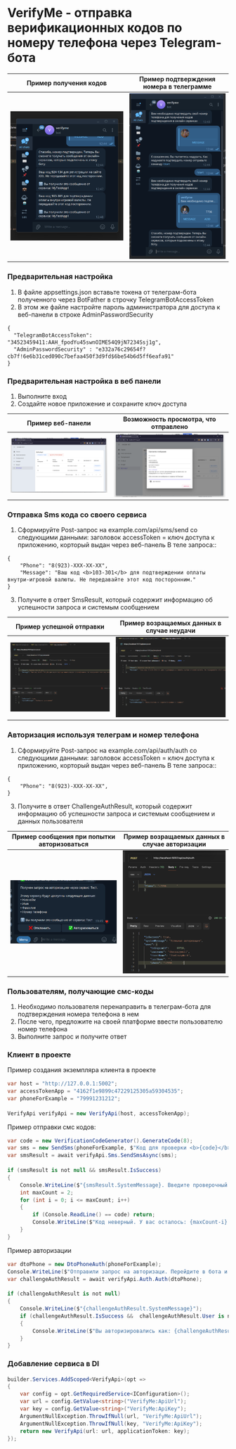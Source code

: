 # VerifyMe - отправка верификационных кодов по номеру телефона через Telegram-бота
Пример получения кодов            |  Пример подтверждения номера в телеграмме
:-------------------------:|:-------------------------:
![](/GitDemoScreenshots/Bot/exampleGetCode.png?raw=true)  |  ![](/GitDemoScreenshots/Bot/exampleStart.png?raw=true)

### Предварительная настройка
1. В файле appsettings.json вставьте токена от телеграм-бота полученного через BotFather в строчку TelegramBotAccessToken
2. В этом же файле настройте пароль администратора для доступа к веб-панели в строке AdminPasswordSecurity
```
{
  "TelegramBotAccessToken": "34523459411:AAH_fpodYu45swnOIME54Q9jN7234Ssj1g",
  "AdminPasswordSecurity" : "e332a76c29654f?cb7f!6e6b31ced090c7befaa450f3d9fd$6be54b6d5ff6eafa91"
}

```

### Предварительная настройка в веб панели
1. Выполните вход
2. Создайте новое приложение и сохраните ключ доступа

Пример веб-панели            |  Возможность просмотра, что отправлено
:-------------------------:|:-------------------------:
![](/GitDemoScreenshots/WebAdmin/exampleWeb1.png?raw=true)  |  ![](/GitDemoScreenshots/WebAdmin/exampleWeb2.png?raw=true)

### Отправка Sms кода со своего сервиса
1. Сформируйте Post-запрос на example.com/api/sms/send со следующими данными:
заголовок accessToken = ключ доступа к приложению, корторый выдан через веб-панель
В теле запроса::
```
{
    "Phone": "8(923)-XXX-XX-XX",
    "Message": "Ваш код <b>103-301</b> для подтверждении оплаты внутри-игровой валюты. Не передавайте этот код посторонним."
}
```
3. Получите в ответ SmsResult, который содержит информацию об успешности запроса и системым сообщением

Пример успешной отправки            |  Пример возращаемых данных в случае неудачи
:-------------------------:|:-------------------------:
![](/GitDemoScreenshots/Requests/exampleRequest1.png?raw=true)  |  ![](/GitDemoScreenshots/Requests/exampleRequest2.png?raw=true)

### Авторизация используя телеграм и номер телефона
1. Сформируйте Post-запрос на example.com/api/auth/auth со следующими данными:
   заголовок accessToken = ключ доступа к приложению, корторый выдан через веб-панель
   В теле запроса::
```
{
    "Phone": "8(923)-XXX-XX-XX",
}
```
3. Получите в ответ ChallengeAuthResult, который содержит информацию об успешности запроса и системым сообщением и данных пользователя

Пример сообщения при попытки авторизоваться            |  Пример возращаемых данных в случае авторизации
:-------------------------:|:-------------------------:
![](/GitDemoScreenshots/Auth/AuthExample1.png?raw=true)  |  ![](/GitDemoScreenshots/Auth/AuthExample2.png?raw=true)

### Пользователям, получающие смс-коды
1. Необходимо пользователя перенаправить в телеграм-бота для подтверждения номера телефона в нем
2. После чего, предложите на своей платформе ввести пользователю номер телефона
3. Выполните запрос и получите ответ


### Клиент в проекте
Пример создания экземпляра клиента в проекте
```csharp
var host = "http://127.0.0.1:5002";
var accessTokenApp = "4162f1e9899c47229125305a59304535";
var phoneForExample = "79991231212";

VerifyApi verifyApi = new VerifyApi(host, accessTokenApp);
```

Пример отправки смс кодов:
```csharp
var code = new VerificationCodeGenerator().GenerateCode(8);
var sms = new SendSms(phoneForExample, $"Код для проверки <b>{code}</b>");
var smsResult = await verifyApi.Sms.SendSmsAsync(sms);

if (smsResult is not null && smsResult.IsSuccess)
{
    Console.WriteLine($"{smsResult.SystemMessage}. Введите проверочный код:");
    int maxCount = 2;
    for (int i = 0; i <= maxCount; i++)
    {
        if (Console.ReadLine() == code) return;
        Console.WriteLine($"Код неверный. У вас осталось: {maxCount-i} попыток");
    }
}
```

Пример авторизации
```csharp
var dtoPhone = new DtoPhoneAuth(phoneForExample);
Console.WriteLine($"Отправили запрос на авторизаци. Перейдите в бота и нажмите нужное действие");
var challengeAuthResult = await verifyApi.Auth.Auth(dtoPhone);

if (challengeAuthResult is not null)
{
    Console.WriteLine($"{challengeAuthResult.SystemMessage}");
    if (challengeAuthResult.IsSuccess &&  challengeAuthResult.User is not null)
    {
        Console.WriteLine($"Вы авторизировались как: {challengeAuthResult.User.Username}");
    }
}
```
### Добавление сервиса в DI
```csharp
builder.Services.AddScoped<VerifyApi>(opt =>
{
    var config = opt.GetRequiredService<IConfiguration>();
    var url = config.GetValue<string>("VerifyMe:ApiUrl");
    var key = config.GetValue<string>("VerifyMe:ApiKey");
    ArgumentNullException.ThrowIfNull(url, "VerifyMe:ApiUrl");
    ArgumentNullException.ThrowIfNull(key, "VerifyMe:ApiKey");
    return new VerifyApi(url: url, applicationToken: key);
});
```